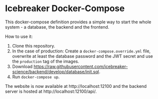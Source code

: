 # Icebreaker Docker-Compose

This docker-compose definition provides a simple way to start the whole system - a database, the backend and the frontend.

How to use it:

1. Clone this repository.
2. In the case of production: Create a `docker-compose.override.yml` file, overwrite at least the database password and the JWT secret and use the `production` tag of the images.
3. Download https://raw.githubusercontent.com/icebreaker-science/backend/develop/database/init.sql.
4. Run `docker-compose up`.

The website is now available at http://localhost:12100 and the backend server is hosted at http://localhost:12100/api/.
